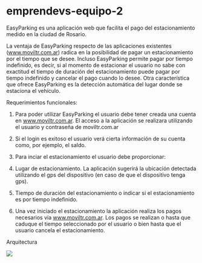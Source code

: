 # emprendevs-equipo-2

EasyParking es una aplicación web que facilita el pago del estacionamiento medido en la 
ciudad de Rosario.

La ventaja de EasyParking respecto de las aplicaciones existentes (www.moviltr.com.ar) radica 
en la posibilidad de pagar un estacionamiento por el tiempo que se desee. Incluso EasyParking 
permite pagar por tiempo indefinido, es decir, si al momento de estacionar el usuario no sabe 
con exactitud el tiempo de duración del estacionamiento puede pagar por tiempo indefinido y 
cancelar el pago cuando lo desee.
Otra característica que ofrece EasyParking es la detección automática del lugar donde se 
estaciona el vehículo.


Requerimientos funcionales:

1. Para poder utilizar EasyParking el usuario debe tener creada una cuenta en 
www.moviltr.com.ar. El acceso a la aplicación se realizara utilizando el usuario y 
contraseña de moviltr.com.ar

2. Si el login es exitoso el usuario verá cierta información de su cuenta como, por ejemplo, el saldo.

3. Para inciar el estacionamiento el usuario debe proporcionar:
 1. Lugar de estacionamiento. La aplicación sugerirá la ubicación detectada 
utilizando el gps del dispositivo (en caso de que el dispositivo tenga gps).
 2. Tiempo de duración del estacionamiento o indicar si el estacionamiento es por 
tiempo indefinido.

4. Una vez iniciado el estacionamiento la aplicación realiza los pagos necesarios vía 
www.moviltr.com.ar. Los pagos se realizan o hasta que caduque el tiempo seleccionado 
por el usuario o bien hasta que el usuario cancela el estacionamiento.

Arquitectura

<img src="https://docs.google.com/drawings/d/1j7fGHD1lHZElJiDE9oc1uM89t1FcVCaY2YI7Pl-m-JA/pub?w=960&amp;h=720">
